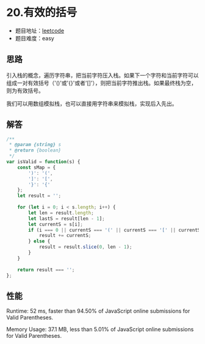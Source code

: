 # 20.有效的括号

+ 题目地址：[leetcode](https://leetcode-cn.com/problems/valid-parentheses/)
+ 题目难度：easy

## 思路

引入栈的概念，遍历字符串，把当前字符压入栈。如果下一个字符和当前字符可以组成一对有效括号（'()'或'{}'或者'[]'），则把当前字符推出栈。如果最终栈为空，则为有效括号。

我们可以用数组模拟栈，也可以直接用字符串来模拟栈，实现后入先出。

## 解答

```js
/**
 * @param {string} s
 * @return {boolean}
 */
var isValid = function(s) {
    const sMap = {
        ')': '(',
        ']': '[',
        '}': '{'
    };
    let result = '';
    
    for (let i = 0; i < s.length; i++) {
        let len = result.length;
        let lastS = result[len - 1];
        let currentS = s[i];
        if (i === 0 || currentS === '(' || currentS === '[' || currentS === '{' || sMap[currentS] !== lastS) {
            result += currentS;
        } else {
            result = result.slice(0, len - 1);
        }
    }
    
    return result === '';
};
```

## 性能

Runtime: 52 ms, faster than 94.50% of JavaScript online submissions for Valid Parentheses.

Memory Usage: 37.1 MB, less than 5.01% of JavaScript online submissions for Valid Parentheses.